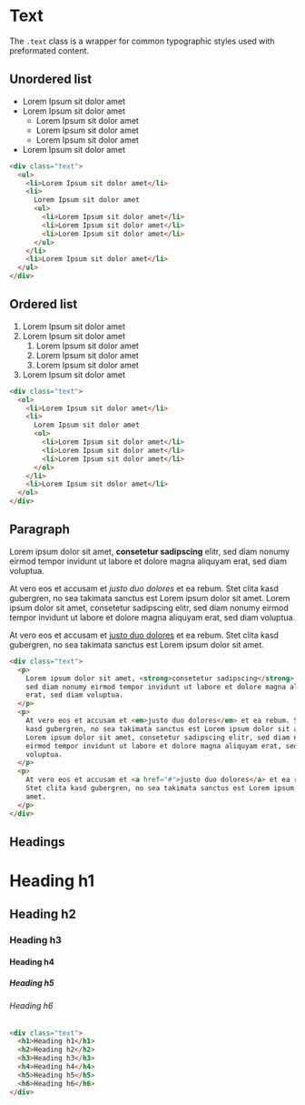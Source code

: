 ---
---

# Text

The `.text` class is a wrapper for common typographic styles used with preformated content.

## Unordered list

<div class="cleacss-demo">
  <div class="text">
    <ul>
      <li>Lorem Ipsum sit dolor amet</li>
      <li>Lorem Ipsum sit dolor amet
        <ul>
          <li>Lorem Ipsum sit dolor amet</li>
          <li>Lorem Ipsum sit dolor amet</li>
          <li>Lorem Ipsum sit dolor amet</li>
        </ul>
      </li>
      <li>Lorem Ipsum sit dolor amet</li>
    </ul>
  </div>
</div>

```html
<div class="text">
  <ul>
    <li>Lorem Ipsum sit dolor amet</li>
    <li>
      Lorem Ipsum sit dolor amet
      <ul>
        <li>Lorem Ipsum sit dolor amet</li>
        <li>Lorem Ipsum sit dolor amet</li>
        <li>Lorem Ipsum sit dolor amet</li>
      </ul>
    </li>
    <li>Lorem Ipsum sit dolor amet</li>
  </ul>
</div>
```

## Ordered list

<div class="cleacss-demo">
  <div class="text">
    <ol>
      <li>Lorem Ipsum sit dolor amet</li>
      <li>Lorem Ipsum sit dolor amet
        <ol>
          <li>Lorem Ipsum sit dolor amet</li>
          <li>Lorem Ipsum sit dolor amet</li>
          <li>Lorem Ipsum sit dolor amet</li>
        </ol>
      </li>
      <li>Lorem Ipsum sit dolor amet</li>
    </ol>
  </div>
</div>

```html
<div class="text">
  <ol>
    <li>Lorem Ipsum sit dolor amet</li>
    <li>
      Lorem Ipsum sit dolor amet
      <ol>
        <li>Lorem Ipsum sit dolor amet</li>
        <li>Lorem Ipsum sit dolor amet</li>
        <li>Lorem Ipsum sit dolor amet</li>
      </ol>
    </li>
    <li>Lorem Ipsum sit dolor amet</li>
  </ol>
</div>
```

## Paragraph

<div class="cleacss-demo">
  <div class="text">
    <p>Lorem ipsum dolor sit amet, <strong>consetetur sadipscing</strong> elitr, sed diam nonumy eirmod tempor invidunt ut labore et dolore magna aliquyam erat, sed diam voluptua.</p>
    <p>At vero eos et accusam et <em>justo duo dolores</em> et ea rebum. Stet clita kasd gubergren, no sea takimata sanctus est Lorem ipsum dolor sit amet. Lorem ipsum dolor sit amet, consetetur sadipscing elitr, sed diam nonumy eirmod tempor invidunt ut labore et dolore magna aliquyam erat, sed diam voluptua.</p>
    <p>At vero eos et accusam et <a href="#">justo duo dolores</a> et ea rebum. Stet clita kasd gubergren, no sea takimata sanctus est Lorem ipsum dolor sit amet.</p>
  </div>
</div>

```html
<div class="text">
  <p>
    Lorem ipsum dolor sit amet, <strong>consetetur sadipscing</strong> elitr,
    sed diam nonumy eirmod tempor invidunt ut labore et dolore magna aliquyam
    erat, sed diam voluptua.
  </p>
  <p>
    At vero eos et accusam et <em>justo duo dolores</em> et ea rebum. Stet clita
    kasd gubergren, no sea takimata sanctus est Lorem ipsum dolor sit amet.
    Lorem ipsum dolor sit amet, consetetur sadipscing elitr, sed diam nonumy
    eirmod tempor invidunt ut labore et dolore magna aliquyam erat, sed diam
    voluptua.
  </p>
  <p>
    At vero eos et accusam et <a href="#">justo duo dolores</a> et ea rebum.
    Stet clita kasd gubergren, no sea takimata sanctus est Lorem ipsum dolor sit
    amet.
  </p>
</div>
```

## Headings

<div class="cleacss-demo">
  <div class="text">
    <h1>Heading h1</h1>
    <h2>Heading h2</h2>
    <h3>Heading h3</h3>
    <h4>Heading h4</h4>
    <h5>Heading h5</h5>
    <h6>Heading h6</h6>
  </div>
</div>

```html
<div class="text">
  <h1>Heading h1</h1>
  <h2>Heading h2</h2>
  <h3>Heading h3</h3>
  <h4>Heading h4</h4>
  <h5>Heading h5</h5>
  <h6>Heading h6</h6>
</div>
```
